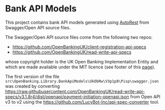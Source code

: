 # Bank API Models

This project contains bank API models generated using [AutoRest](https://github.com/Azure/autorest) from Swagger/Open API source files.

The Swagger/Open API source files come from the following two repos:
- https://github.com/OpenBankingUK/client-registration-api-specs
- https://github.com/OpenBankingUK/read-write-api-specs

whose copyright holder is the UK Open Banking Implementation Entity and which are made available under the MIT licence (see footer of this [page](https://standards.openbanking.org.uk/api-specifications/)).

The first version of the file `src\OpenBanking.Library.BankApiModels\UkObRw\V3p1p8\Pisp\swagger.json` was created by converting https://raw.githubusercontent.com/OpenBankingUK/read-write-api-specs/v3.1.8r4/dist/openapi/payment-initiation-openapi.json from Open API v3 to v2 using the https://github.com/LucyBot-Inc/api-spec-converter tool.
